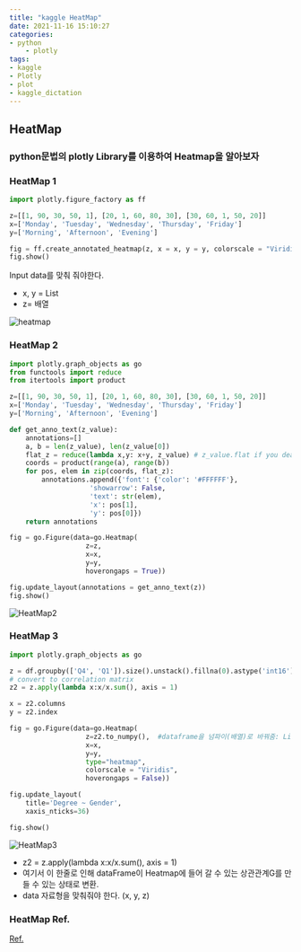 ```yaml
---
title: "kaggle HeatMap"
date: 2021-11-16 15:10:27
categories:
- python
    - plotly
tags:
- kaggle
- Plotly
- plot
- kaggle_dictation
---
```


## HeatMap
### python문법의 plotly Library를 이용하여 Heatmap을 알아보자

### HeatMap 1

```python
import plotly.figure_factory as ff

z=[[1, 90, 30, 50, 1], [20, 1, 60, 80, 30], [30, 60, 1, 50, 20]]
x=['Monday', 'Tuesday', 'Wednesday', 'Thursday', 'Friday']
y=['Morning', 'Afternoon', 'Evening']

fig = ff.create_annotated_heatmap(z, x = x, y = y, colorscale = "Viridis")
fig.show()
```


Input data를 맞춰 줘야한다. 

- x, y = List
- z= 배열

![heatmap](/imeges/kgg/heatmap.png)


### HeatMap 2

```python
import plotly.graph_objects as go
from functools import reduce
from itertools import product

z=[[1, 90, 30, 50, 1], [20, 1, 60, 80, 30], [30, 60, 1, 50, 20]]
x=['Monday', 'Tuesday', 'Wednesday', 'Thursday', 'Friday']
y=['Morning', 'Afternoon', 'Evening']

def get_anno_text(z_value):
    annotations=[]
    a, b = len(z_value), len(z_value[0])
    flat_z = reduce(lambda x,y: x+y, z_value) # z_value.flat if you deal with numpy
    coords = product(range(a), range(b))
    for pos, elem in zip(coords, flat_z):
        annotations.append({'font': {'color': '#FFFFFF'},
                    'showarrow': False,
                    'text': str(elem),
                    'x': pos[1],
                    'y': pos[0]})
    return annotations

fig = go.Figure(data=go.Heatmap(
                   z=z,
                   x=x,
                   y=y,
                   hoverongaps = True))

fig.update_layout(annotations = get_anno_text(z))
fig.show()
```


![HeatMap2](/imeges/kgg/HeatMap2.png)


### HeatMap 3

```python
import plotly.graph_objects as go

z = df.groupby(['Q4', 'Q1']).size().unstack().fillna(0).astype('int16')
# convert to correlation matrix
z2 = z.apply(lambda x:x/x.sum(), axis = 1)

x = z2.columns
y = z2.index

fig = go.Figure(data=go.Heatmap(
                   z=z2.to_numpy(),  #dataframe을 넘파이(배열)로 바꿔줌: List형태
                   x=x,
                   y=y,
                   type="heatmap",
                   colorscale = "Viridis",
                   hoverongaps = False))

fig.update_layout(
    title='Degree ~ Gender',
    xaxis_nticks=36)

fig.show()

```

![HeatMap3](/imeges/kgg/HeatMap3.png)

- z2 = z.apply(lambda x:x/x.sum(), axis = 1)
- 여기서 이 한줄로 인해 dataFrame이 Heatmap에 들어 갈 수 있는 상관관계G를 만들 수 있는 상태로 변환.
- data 자료형을 맞춰줘야 한다. (x, y, z)




### HeatMap Ref.
[Ref.](https://www.kaggle.com/j2hoon85/plotly-tutorial-for-kaggle-survey-competitions)